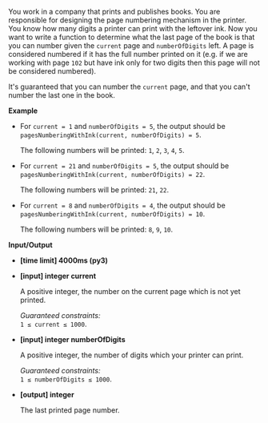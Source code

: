 <div class="markdown"><p>You work in a company that prints and publishes books. You are responsible for designing the page numbering mechanism in the printer. You know how many digits a printer can print with the leftover ink. Now you want to write a function to determine what the last page of the book is that you can number given the <code>current</code> page and <code>numberOfDigits</code> left. A page is considered numbered if it has the full number printed on it (e.g. if we are working with page <code>102</code> but have ink only for two digits then this page will not be considered numbered).</p>
<p>It's guaranteed that you can number the <code>current</code> page, and that you can't number the last one in the book.</p>
<p><strong>Example</strong></p>
<ul>
<li>
<p>For <code>current = 1</code> and <code>numberOfDigits = 5</code>, the output should be<br>
<code>pagesNumberingWithInk(current, numberOfDigits) = 5</code>.</p>
<p>The following numbers will be printed: <code>1</code>, <code>2</code>, <code>3</code>, <code>4</code>, <code>5</code>.</p>
</li>
<li>
<p>For <code>current = 21</code> and <code>numberOfDigits = 5</code>, the output should be<br>
<code>pagesNumberingWithInk(current, numberOfDigits) = 22</code>.</p>
<p>The following numbers will be printed: <code>21</code>, <code>22</code>.</p>
</li>
<li>
<p>For <code>current = 8</code> and <code>numberOfDigits = 4</code>, the output should be<br>
<code>pagesNumberingWithInk(current, numberOfDigits) = 10</code>.</p>
<p>The following numbers will be printed: <code>8</code>, <code>9</code>, <code>10</code>.</p>
</li>
</ul>
<p><strong>Input/Output</strong></p>
<ul>
<li><strong>[time limit] 4000ms (py3)</strong></li>
</ul>
<ul>
<li>
<p><strong>[input] integer current</strong></p>
<p>A positive integer, the number on the current page which is not yet printed.</p>
<p><em>Guaranteed constraints:</em><br>
<code>1 ≤ current ≤ 1000</code>.</p>
</li>
<li>
<p><strong>[input] integer numberOfDigits</strong></p>
<p>A positive integer, the number of digits which your printer can print.</p>
<p><em>Guaranteed constraints:</em><br>
<code>1 ≤ numberOfDigits ≤ 1000</code>.</p>
</li>
<li>
<p><strong>[output] integer</strong></p>
<p>The last printed page number.</p>
</li>
</ul>
</div>